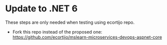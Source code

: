 # Update to .NET 6 

These steps are only needed when testing using ecortijo repo. 

- Fork this repo instead of the proposed one: https://github.com/ecortijo/mslearn-microservices-devops-aspnet-core

